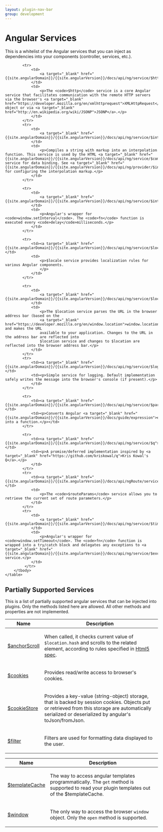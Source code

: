 ```yaml
---
layout: plugin-nav-bar
group: development
---
```


# Angular Services

This is a whitelist of the Angular services that you can inject as dependencies into your components (controller, services, etc.).

<div>
	<table class="table">
		<thead>
			<tr>
				<th>Name</th>
				<th>Description</th>
			</tr>
		</thead>
		<tbody>
			<tr>
				<td>
					<a target="_blank" target="_blank" href="{{site.angularDomain}}/{{site.angularVersion}}/docs/api/ng/service/$anchorScroll">$anchorScroll</a>
				</td>
				<td>
					<p>When called, it checks current value of <code>$location.hash</code> and scrolls to the related element, according to rules specified in
					<a target="_blank" target="_blank" href="http://dev.w3.org/html5/spec/Overview.html#the-indicated-part-of-the-document">Html5 spec</a>.</p>
				</td>
			</tr>
			<tr>
				<td>
					<a target="_blank" href="{{site.angularDomain}}/{{site.angularVersion}}/docs/api/ngCookies/service/$cookies">$cookies</a>
				</td>
				<td>
					<p>Provides read/write access to browser's cookies.</p>
				</td>
			</tr>
			<tr>
				<td>
					<a target="_blank" href="{{site.angularDomain}}/{{site.angularVersion}}/docs/api/ngCookies/service/$cookieStore">$cookieStore</a>
				</td>
				<td>
					<p>Provides a key-value (string-object) storage, that is backed by session cookies. Objects put or retrieved from this storage are automatically serialized or deserialized by angular's toJson/fromJson.</p>
				</td>
			</tr>
			<tr>
				<td>
					<a target="_blank" href="{{site.angularDomain}}/{{site.angularVersion}}/docs/api/ng/service/$filter">$filter</a>
				</td>
				<td>
					<p>Filters are used for formatting data displayed to the user.</p>
				</td>
			</tr>
	  
			<tr>
				<td>
					<a target="_blank" href="{{site.angularDomain}}/{{site.angularVersion}}/docs/api/ng/service/$http">$http</a>
				</td>
				<td>
					<p>The <code>$http</code> service is a core Angular service that facilitates communication with the remote HTTP servers via the browser's <a target="_blank" href="https://developer.mozilla.org/en/xmlhttprequest">XMLHttpRequest</a> object or via <a target="_blank" href="http://en.wikipedia.org/wiki/JSONP">JSONP</a>.</p>
				</td>
			</tr>
			<tr>
				<td>
					<a target="_blank" href="{{site.angularDomain}}/{{site.angularVersion}}/docs/api/ng/service/$interpolate">$interpolate</a>
				</td>
				<td>
					<p>Compiles a string with markup into an interpolation function. This service is used by the HTML <a target="_blank" href="{{site.angularDomain}}/{{site.angularVersion}}/docs/api/ng/service/$compile">$compile</a> service for data binding. See <a target="_blank" href="{{site.angularDomain}}/{{site.angularVersion}}/docs/api/ng/provider/$interpolateProvider">$interpolateProvider</a> for configuring the interpolation markup.</p>
				</td>
			</tr>

			<tr>
				<td>
					<a target="_blank" href="{{site.angularDomain}}/{{site.angularVersion}}/docs/api/ng/service/$interval">$interval</a>
				</td>
				<td>
					<p>Angular's wrapper for <code>window.setInterval</code>. The <code>fn</code> function is executed every <code>delay</code>milliseconds.</p>
				</td>
			</tr>

			<tr>
				<td><a target="_blank" href="{{site.angularDomain}}/{{site.angularVersion}}/docs/api/ng/service/$locale">$locale</a></td>
				<td>
					<p>$locale service provides localization rules for various Angular components.
					</p>
				</td>
			</tr>
		  
			<tr>
				<td>
					<a target="_blank" href="{{site.angularDomain}}/{{site.angularVersion}}/docs/api/ng/service/$location">$location</a>
				</td>
				<td>
					<p>The $location service parses the URL in the browser address bar (based on the
					<a target="_blank" href="https://developer.mozilla.org/en/window.location">window.location</a>) and makes the URL
					available to your application. Changes to the URL in the address bar are reflected into
					$location service and changes to $location are reflected into the browser address bar.</p>
				</td>
			</tr>
			<tr>
				<td><a target="_blank" href="{{site.angularDomain}}/{{site.angularVersion}}/docs/api/ng/service/$log">$log</a></td>
				<td><p>Simple service for logging. Default implementation safely writes the message into the browser's console (if present).</p>
				</td>
			</tr>

			<tr>
				<td><a target="_blank" href="{{site.angularDomain}}/{{site.angularVersion}}/docs/api/ng/service/$parse">$parse</a></td>
				<td><p>Converts Angular <a target="_blank" href="{{site.angularDomain}}/{{site.angularVersion}}/docs/guide/expression">expression</a> into a function.</p></td>
			</tr>

			<tr>
				<td><a target="_blank" href="{{site.angularDomain}}/{{site.angularVersion}}/docs/api/ng/service/$q">$q</a></td>
				<td><p>A promise/deferred implementation inspired by <a target="_blank" href="https://github.com/kriskowal/q">Kris Kowal's Q</a>.</p>
				</td>
			</tr>
			<tr>
				<td><a target="_blank" href="{{site.angularDomain}}/{{site.angularVersion}}/docs/api/ngRoute/service/$routeParams">$routeParams</a></td>
				<td>
					<p>The <code>$routeParams</code> service allows you to retrieve the current set of route parameters.</p>
				</td>
			</tr>
			<tr>
				<td>
					<a target="_blank" href="{{site.angularDomain}}/{{site.angularVersion}}/docs/api/ng/service/$timeout">$timeout</a>
				</td>
				<td>
					<p>Angular's wrapper for <code>window.setTimeout</code>. The <code>fn</code> function is wrapped into a try/catch block and delegates any exceptions to <a target="_blank" href="{{site.angularDomain}}/{{site.angularVersion}}/docs/api/ng/service/$exceptionHandler">$exceptionHandler</a> service.</p>
				</td>
			 </tr>
		</tbody>
	</table>
</div>

## Partially Supported Services

This is a list of partially supported angular services that can be injected into plugins. Only the methods listed here are allowed. All other methods and properties are not implemented.

<div>
	<table class="table">
		<thead>
			<tr>
				<th>Name</th>
				<th>Description</th>
			</tr>
		</thead>
		<tbody>
			<tr>
				<td>
					<a target="_blank" href="{{site.angularDomain}}/{{site.angularVersion}}/docs/api/ng/service/$templateCache">$templateCache</a>
				</td>
				<td>
					<p>The way to access angular templates programmatically. The <code>get</code> method is supported to read your plugin templates out of the $templateCache.</p>
				</td>
			</tr>
			<tr>
				<td>
					<a target="_blank" href="{{site.angularDomain}}/{{site.angularVersion}}/docs/api/ng/service/$window">$window</a>
				</td>
				<td>
					<p>The only way to access the browser <code>window</code> object. Only the <code>open</code> method is supported.</p>
				</td>
			</tr>
		</tbody>
	</table>
</div>
